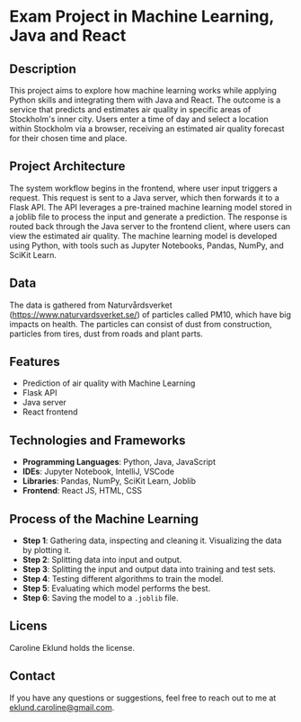 # Exam Project in Machine Learning, Java and React

## Description
This project aims to explore how machine learning works while applying Python skills and integrating them with Java and React. The outcome is a service that predicts and estimates air quality in specific areas of Stockholm's inner city. Users enter a time of day and select a location within Stockholm via a browser, receiving an estimated air quality forecast for their chosen time and place.

## Project Architecture
The system workflow begins in the frontend, where user input triggers a request. This request is sent to a Java server, which then forwards it to a Flask API. The API leverages a pre-trained machine learning model stored in a joblib file to process the input and generate a prediction. The response is routed back through the Java server to the frontend client, where users can view the estimated air quality. The machine learning model is developed using Python, with tools such as Jupyter Notebooks, Pandas, NumPy, and SciKit Learn.

## Data
The data is gathered from Naturvårdsverket (https://www.naturvardsverket.se/) of particles called PM10, which have big impacts on health. The particles can consist of dust from construction, particles from tires, dust from roads and plant parts. 

## Features
- Prediction of air quality with Machine Learning 
- Flask API
- Java server
- React frontend

## Technologies and Frameworks

- **Programming Languages**: Python, Java, JavaScript
- **IDEs**: Jupyter Notebook, IntelliJ, VSCode
- **Libraries**: Pandas, NumPy, SciKit Learn, Joblib
- **Frontend**: React JS, HTML, CSS

## Process of the Machine Learning

- **Step 1**: Gathering data, inspecting and cleaning it. Visualizing the data by plotting it.
- **Step 2**: Splitting data into input and output.
- **Step 3**: Splitting the input and output data into training and test sets.
- **Step 4**: Testing different algorithms to train the model.
- **Step 5**: Evaluating which model performs the best.
- **Step 6**: Saving the model to a `.joblib` file.

## Licens
Caroline Eklund holds the license.

## Contact
If you have any questions or suggestions, feel free to reach out to me at eklund.caroline@gmail.com.

